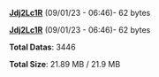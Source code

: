 [**Jdj2Lc1R**](/data/Jdj2Lc1R.txt) (09/01/23 - 06:46)- 62 bytes

[**Jdj2Lc1R**](/data/Jdj2Lc1R.txt) (09/01/23 - 06:46)- 62 bytes

**Total Datas**: 3446

**Total Size**: 21.89 MB / 21.9 MB